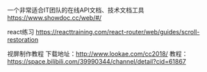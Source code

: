 一个非常适合IT团队的在线API文档、技术文档工具
https://www.showdoc.cc/web/#/

react练习
https://reacttraining.com/react-router/web/guides/scroll-restoration



视屏制作教程
下载地址：http://www.lookae.com/cc2018/
教程：https://space.bilibili.com/39990344/channel/detail?cid=61867


